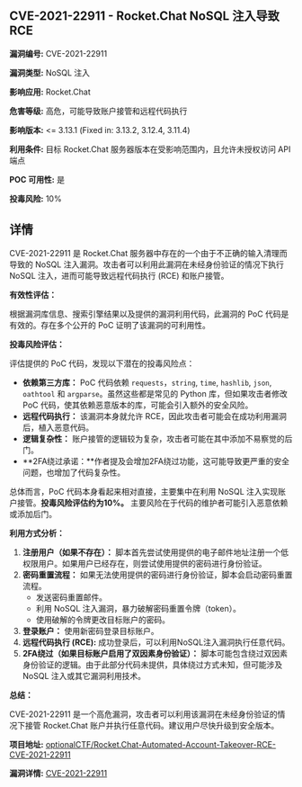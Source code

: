 ## CVE-2021-22911 - Rocket.Chat NoSQL 注入导致 RCE

**漏洞编号:** CVE-2021-22911

**漏洞类型:** NoSQL 注入

**影响应用:** Rocket.Chat

**危害等级:** 高危，可能导致账户接管和远程代码执行

**影响版本:** <= 3.13.1 (Fixed in: 3.13.2, 3.12.4, 3.11.4)

**利用条件:** 目标 Rocket.Chat 服务器版本在受影响范围内，且允许未授权访问 API 端点

**POC 可用性:** 是

**投毒风险:** 10%

## 详情

CVE-2021-22911 是 Rocket.Chat 服务器中存在的一个由于不正确的输入清理而导致的 NoSQL 注入漏洞。攻击者可以利用此漏洞在未经身份验证的情况下执行 NoSQL 注入，进而可能导致远程代码执行 (RCE) 和账户接管。

**有效性评估：**

根据漏洞库信息、搜索引擎结果以及提供的漏洞利用代码，此漏洞的 PoC 代码是有效的。存在多个公开的 PoC 证明了该漏洞的可利用性。

**投毒风险评估：**

评估提供的 PoC 代码，发现以下潜在的投毒风险点：

*   **依赖第三方库：** PoC 代码依赖 `requests`，`string`, `time`, `hashlib`, `json`, `oathtool` 和 `argparse`。虽然这些都是常见的 Python 库，但如果攻击者修改 PoC 代码，使其依赖恶意版本的库，可能会引入额外的安全风险。
*   **远程代码执行：** 该漏洞本身就允许 RCE，因此攻击者可能会在成功利用漏洞后，植入恶意代码。
*   **逻辑复杂性：** 账户接管的逻辑较为复杂，攻击者可能在其中添加不易察觉的后门。
*   **2FA绕过承诺：**作者提及会增加2FA绕过功能，这可能导致更严重的安全问题，也增加了代码复杂性。

总体而言，PoC 代码本身看起来相对直接，主要集中在利用 NoSQL 注入实现账户接管。**投毒风险评估约为10%。** 主要风险在于代码的维护者可能引入恶意依赖或添加后门。

**利用方式分析：**

1.  **注册用户（如果不存在）：** 脚本首先尝试使用提供的电子邮件地址注册一个低权限用户。如果用户已经存在，则尝试使用提供的密码进行身份验证。
2.  **密码重置流程：** 如果无法使用提供的密码进行身份验证，脚本会启动密码重置流程。
    *   发送密码重置邮件。
    *   利用 NoSQL 注入漏洞，暴力破解密码重置令牌（token）。
    *   使用破解的令牌更改目标账户的密码。
3.  **登录账户：** 使用新密码登录目标账户。
4.  **远程代码执行 (RCE):** 成功登录后，可以利用NoSQL注入漏洞执行任意代码。
5.  **2FA绕过（如果目标账户启用了双因素身份验证）：** 脚本可能包含绕过双因素身份验证的逻辑。由于此部分代码未提供，具体绕过方式未知，但可能涉及 NoSQL 注入或其它漏洞利用技术。

**总结：**

CVE-2021-22911 是一个高危漏洞，攻击者可以利用该漏洞在未经身份验证的情况下接管 Rocket.Chat 账户并执行任意代码。建议用户尽快升级到安全版本。

**项目地址:** [optionalCTF/Rocket.Chat-Automated-Account-Takeover-RCE-CVE-2021-22911](https://github.com/optionalCTF/Rocket.Chat-Automated-Account-Takeover-RCE-CVE-2021-22911)

**漏洞详情:** [CVE-2021-22911](https://nvd.nist.gov/vuln/detail/CVE-2021-22911)